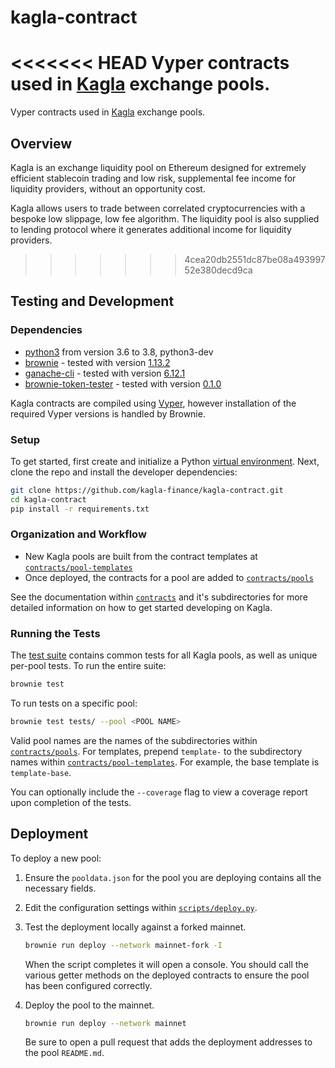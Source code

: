 # kagla-contract

<<<<<<< HEAD
Vyper contracts used in [Kagla](https://www.kagla.fi/) exchange pools.
=======
Vyper contracts used in [Kagla](https://www.kagla.finance/) exchange pools.

## Overview

Kagla is an exchange liquidity pool on Ethereum designed for extremely efficient stablecoin trading and low risk, supplemental fee income for liquidity providers, without an opportunity cost.

Kagla allows users to trade between correlated cryptocurrencies with a bespoke low slippage, low fee algorithm. The liquidity pool is also supplied to lending protocol where it generates additional income for liquidity providers.
>>>>>>> 4cea20db2551dc87be08a49399752e380decd9ca

## Testing and Development

### Dependencies

* [python3](https://www.python.org/downloads/release/python-368/) from version 3.6 to 3.8, python3-dev
* [brownie](https://github.com/iamdefinitelyahuman/brownie) - tested with version [1.13.2](https://github.com/eth-brownie/brownie/releases/tag/v1.13.2)
* [ganache-cli](https://github.com/trufflesuite/ganache-cli) - tested with version [6.12.1](https://github.com/trufflesuite/ganache-cli/releases/tag/v6.12.1)
* [brownie-token-tester](https://github.com/iamdefinitelyahuman/brownie-token-tester) - tested with version [0.1.0](https://github.com/iamdefinitelyahuman/brownie-token-tester/releases/tag/v0.1.0)

Kagla contracts are compiled using [Vyper](https://github.com/vyperlang/vyper), however installation of the required Vyper versions is handled by Brownie.

### Setup

To get started, first create and initialize a Python [virtual environment](https://docs.python.org/3/library/venv.html). Next, clone the repo and install the developer dependencies:

```bash
git clone https://github.com/kagla-finance/kagla-contract.git
cd kagla-contract
pip install -r requirements.txt
```

### Organization and Workflow

* New Kagla pools are built from the contract templates at [`contracts/pool-templates`](contracts/pool-templates)
* Once deployed, the contracts for a pool are added to [`contracts/pools`](contracts/pools)

See the documentation within [`contracts`](contracts) and it's subdirectories for more detailed information on how to get started developing on Kagla.

### Running the Tests

The [test suite](tests) contains common tests for all Kagla pools, as well as unique per-pool tests. To run the entire suite:

```bash
brownie test
```

To run tests on a specific pool:

```bash
brownie test tests/ --pool <POOL NAME>
```

Valid pool names are the names of the subdirectories within [`contracts/pools`](contracts/pools). For templates, prepend `template-` to the subdirectory names within [`contracts/pool-templates`](../contracts/pool-templates). For example, the base template is `template-base`.

You can optionally include the `--coverage` flag to view a coverage report upon completion of the tests.

## Deployment

To deploy a new pool:

1. Ensure the `pooldata.json` for the pool you are deploying contains all the necessary fields.
2. Edit the configuration settings within [`scripts/deploy.py`](scripts/deploy.py).
3. Test the deployment locally against a forked mainnet.

    ```bash
    brownie run deploy --network mainnet-fork -I
    ```

    When the script completes it will open a console. You should call the various getter methods on the deployed contracts to ensure the pool has been configured correctly.

4. Deploy the pool to the mainnet.

    ```bash
    brownie run deploy --network mainnet
    ```

    Be sure to open a pull request that adds the deployment addresses to the pool `README.md`.

